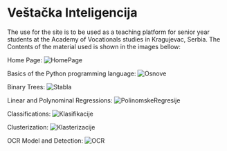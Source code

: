 # Veštačka Inteligencija

The use for the site is to be used as a teaching platform for senior year students at the Academy of Vocationals studies in Kragujevac, Serbia.
The Contents of the material used is shown in the images bellow:

Home Page:
![HomePage](https://user-images.githubusercontent.com/52676034/206848956-d7e581b8-8274-494f-a295-d051373fd12b.PNG)

Basics of the Python programming language:
![Osnove](https://user-images.githubusercontent.com/52676034/206848955-b0be31fc-8afc-462c-96a9-9d66b8111a73.PNG)

Binary Trees:
![Stabla](https://user-images.githubusercontent.com/52676034/206848966-95377e56-3bd2-49e9-95df-c83a6e2ea6f9.PNG)

Linear and Polynominal Regressions:
![PolinomskeRegresije](https://user-images.githubusercontent.com/52676034/206848965-d8e9bb68-d200-4656-bdcd-956041362269.PNG)

Classifications:
![Klasifikacije](https://user-images.githubusercontent.com/52676034/206848959-bf456bab-9033-4460-9e13-945e917576c8.PNG)

Clusterization:
![Klasterizacije](https://user-images.githubusercontent.com/52676034/206848961-bab013ce-eed4-4008-bff8-e2feb6416eba.PNG)

OCR Model and Detection:
![OCR](https://user-images.githubusercontent.com/52676034/206848954-99e44f1f-6961-4228-b982-2bd7ceaf0c1b.PNG)
